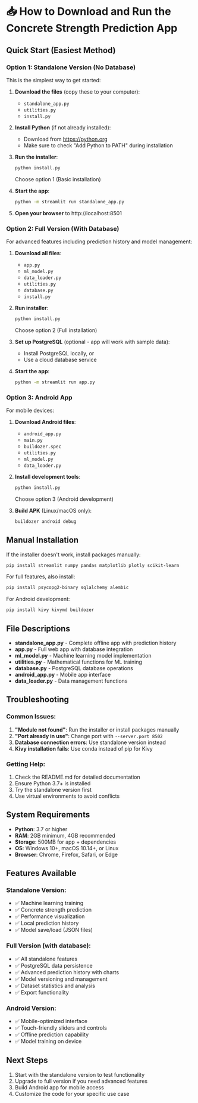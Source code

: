 # 📥 How to Download and Run the Concrete Strength Prediction App

## Quick Start (Easiest Method)

### Option 1: Standalone Version (No Database)
This is the simplest way to get started:

1. **Download the files** (copy these to your computer):
   - `standalone_app.py`
   - `utilities.py`
   - `install.py`

2. **Install Python** (if not already installed):
   - Download from https://python.org
   - Make sure to check "Add Python to PATH" during installation

3. **Run the installer**:
   ```bash
   python install.py
   ```
   Choose option 1 (Basic installation)

4. **Start the app**:
   ```bash
   python -m streamlit run standalone_app.py
   ```

5. **Open your browser** to http://localhost:8501

### Option 2: Full Version (With Database)
For advanced features including prediction history and model management:

1. **Download all files**:
   - `app.py`
   - `ml_model.py` 
   - `data_loader.py`
   - `utilities.py`
   - `database.py`
   - `install.py`

2. **Run installer**:
   ```bash
   python install.py
   ```
   Choose option 2 (Full installation)

3. **Set up PostgreSQL** (optional - app will work with sample data):
   - Install PostgreSQL locally, or
   - Use a cloud database service

4. **Start the app**:
   ```bash
   python -m streamlit run app.py
   ```

### Option 3: Android App
For mobile devices:

1. **Download Android files**:
   - `android_app.py`
   - `main.py`
   - `buildozer.spec`
   - `utilities.py`
   - `ml_model.py`
   - `data_loader.py`

2. **Install development tools**:
   ```bash
   python install.py
   ```
   Choose option 3 (Android development)

3. **Build APK** (Linux/macOS only):
   ```bash
   buildozer android debug
   ```

## Manual Installation

If the installer doesn't work, install packages manually:

```bash
pip install streamlit numpy pandas matplotlib plotly scikit-learn
```

For full features, also install:
```bash
pip install psycopg2-binary sqlalchemy alembic
```

For Android development:
```bash
pip install kivy kivymd buildozer
```

## File Descriptions

- **standalone_app.py** - Complete offline app with prediction history
- **app.py** - Full web app with database integration
- **ml_model.py** - Machine learning model implementation
- **utilities.py** - Mathematical functions for ML training
- **database.py** - PostgreSQL database operations
- **android_app.py** - Mobile app interface
- **data_loader.py** - Data management functions

## Troubleshooting

### Common Issues:

1. **"Module not found"**: Run the installer or install packages manually
2. **"Port already in use"**: Change port with `--server.port 8502`
3. **Database connection errors**: Use standalone version instead
4. **Kivy installation fails**: Use conda instead of pip for Kivy

### Getting Help:

1. Check the README.md for detailed documentation
2. Ensure Python 3.7+ is installed
3. Try the standalone version first
4. Use virtual environments to avoid conflicts

## System Requirements

- **Python**: 3.7 or higher
- **RAM**: 2GB minimum, 4GB recommended
- **Storage**: 500MB for app + dependencies
- **OS**: Windows 10+, macOS 10.14+, or Linux
- **Browser**: Chrome, Firefox, Safari, or Edge

## Features Available

### Standalone Version:
- ✅ Machine learning training
- ✅ Concrete strength prediction
- ✅ Performance visualization
- ✅ Local prediction history
- ✅ Model save/load (JSON files)

### Full Version (with database):
- ✅ All standalone features
- ✅ PostgreSQL data persistence
- ✅ Advanced prediction history with charts
- ✅ Model versioning and management
- ✅ Dataset statistics and analysis
- ✅ Export functionality

### Android Version:
- ✅ Mobile-optimized interface
- ✅ Touch-friendly sliders and controls
- ✅ Offline prediction capability
- ✅ Model training on device

## Next Steps

1. Start with the standalone version to test functionality
2. Upgrade to full version if you need advanced features
3. Build Android app for mobile access
4. Customize the code for your specific use case